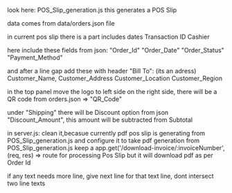look here: POS_Slip_generation.js
this generates a POS Slip


data comes from data/orders.json file

in current pos slip there is a part includes
dates 
Transaction ID
Cashier


here include these fields from json:
"Order_Id" 
  "Order_Date"
  "Order_Status"
  "Payment_Method"


and after a line gap add these with header "Bill To": (its an adress)
Customer_Name,
Customer_Address
Customer_Location
Customer_Region


in the top panel
move the logo to left side
on the right side, there will be a QR code from orders.json => "QR_Code"

under "Shipping" there will be Discount option from json "Discount_Amount", this amount will be subtracted from Subtotal


in server.js:
clean it,becasue currently pdf pos slip is generating from POS_Slip_generation.js and configure it to take pdf generation from POS_Slip_generation.js 
keep a app.get('/download-invoice/:invoiceNumber', (req, res) =>  route for processing Pos Slip
but it will download pdf as per Order Id


if any text needs more line, give next line for that text line, dont intersect two line texts






